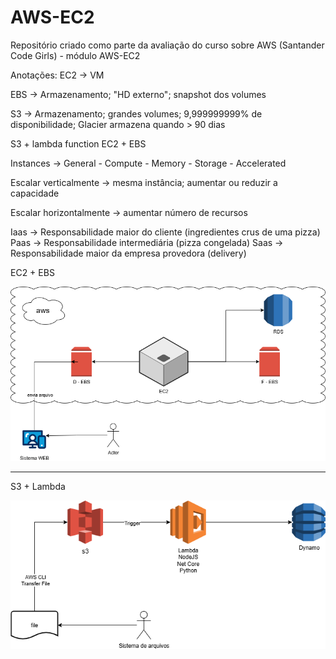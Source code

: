 # AWS-EC2
Repositório criado como parte da avaliação do curso sobre AWS (Santander Code Girls) - módulo AWS-EC2

Anotações:
EC2 -> VM

EBS -> Armazenamento; "HD externo"; snapshot dos volumes

S3 -> Armazenamento; grandes volumes; 9,999999999% de disponibilidade; Glacier armazena quando > 90 dias

S3 + lambda function
EC2 + EBS

Instances -> General - Compute - Memory - Storage - Accelerated

Escalar verticalmente -> mesma instância; aumentar ou reduzir a capacidade

Escalar horizontalmente -> aumentar número de recursos

Iaas -> Responsabilidade maior do cliente (ingredientes crus de uma pizza)
Paas -> Responsabilidade intermediária (pizza congelada)
Saas -> Responsabilidade maior da empresa provedora (delivery)

EC2 + EBS

![EC2 com EBS](./ec2-ebs.png)

---

S3 + Lambda

![S3 com Lambda](./s3-lambda.png)
